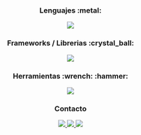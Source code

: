 <!--
**Equinox766/Equinox766** is a ✨ _special_ ✨ repository because its `README.md` (this file) appears on your GitHub profile.
Here are some ideas to get you started:
- 🔭 I’m currently working on ...
- 🌱 I’m currently learning ...
- 👯 I’m looking to collaborate on ...
- 🤔 I’m looking for help with ...
- 💬 Ask me about ...
- 📫 How to reach me: ...
- 😄 Pronouns: ...
- ⚡ Fun fact: ...
-->

<h3 align="center">Lenguajes :metal:</h3>

<p align="center"> 
  <a href="https://skillicons.dev">
    <img src="https://skillicons.dev/icons?i=js,php,java,py,cs" />
  </a>
</p>

<h3 align="center">Frameworks / Librerias :crystal_ball: </h3>

<p align="center">
  <a href="https://skillicons.dev">
    <img src="https://skillicons.dev/icons?i=vue,react,nextjs,laravel,nodejs,spring,maven,dotnet,html,css,tailwind,bootstrap,materialui" />
  </a>
</p>


<h3 align="center">Herramientas :wrench: :hammer:</h3>
<p align="center">
  <a href="https://skillicons.dev">
    <img src="https://skillicons.dev/icons?i=git,mongodb,mysql,postgres,docker,linux,postman,idea,visualstudio,vscode,vite" />
  </a>
</p>



<h3 align="center">Contacto</h3>

<div align="center">    
  <a href="https://t.me/Equinox766" target="_blank" >
    <img src="https://img.shields.io/badge/Telegram-2CA5E0?style=for-the-badge&logo=telegram&logoColor=white"/>
  </a>  
  <a href="https://www.twitter.com/ArrobaManu_" target="_blank" >
    <img src="https://img.shields.io/badge/Twitter-1DA1F2?style=for-the-badge&logo=twitter&logoColor=white"/>
  </a>
  <a href="https://www.linkedin.com/in/emanuel-lezcano/" target="_blank" >
    <img src="https://img.shields.io/badge/LinkedIn-0077B5?style=for-the-badge&logo=linkedin&logoColor=white"/>
  </a>

</div>
